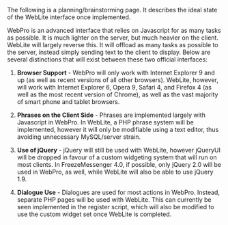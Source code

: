 The following is a planning/brainstorming page. It describes the ideal state of the WebLite interface once implemented.

WebPro is an advanced interface that relies on Javascript for as many tasks as possible. It is much lighter on the server, but much heavier on the client. WebLite will largely reverse this. It will offload as many tasks as possible to the server, instead simply sending text to the client to display. Below are several distinctions that will exist between these two official interfaces:

1. **Browser Support** - WebPro will only work with Internet Explorer 9 and up (as well as recent versions of all other browsers). WebLite, however, will work with Internet Explorer 6, Opera 9, Safari 4, and Firefox 4 (as well as the most recent version of Chrome), as well as the vast majority of smart phone and tablet browsers.

2. **Phrases on the Client Side** - Phrases are implemented largely with Javascript in WebPro. In WebLite, a PHP phrase system will be implemented, however it will only be modifiable using a text editor, thus avoiding unnecessary MySQL/server strain.

3. **Use of jQuery** - jQuery will still be used with WebLite, however jQueryUI will be dropped in favour of a custom widgeting system that will run on most clients. In FreezeMessenger 4.0, if possible, only jQuery 2.0 will be used in WebPro, as well, while WebLite will also be able to use jQuery 1.9.

4. **Dialogue Use** -  Dialogues are used for most actions in WebPro. Instead, separate PHP pages will be used with WebLite. This can currently be seen implemented in the register script, which will also be modified to use the custom widget set once WebLite is completed.